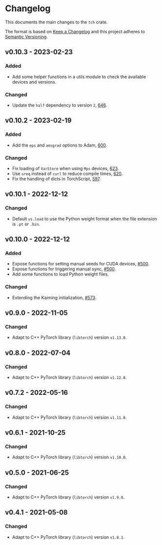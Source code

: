 # Changelog
This documents the main changes to the `tch` crate.

The format is based on [Keep a Changelog](https://keepachangelog.com/en/1.0.0/)
and this project adheres to [Semantic Versioning](https://semver.org/spec/v2.0.0.html).

## v0.10.3 - 2023-02-23
### Added
- Add some helper functions in a utils module to check the available devices and versions.
### Changed
- Update the `half` dependency to version `2`, [646](https://github.com/LaurentMazare/tch-rs/pull/646).

## v0.10.2 - 2023-02-19
### Added
- Add the `eps` and `amsgrad` options to Adam, [600](https://github.com/LaurentMazare/tch-rs/pull/600).
### Changed
- Fix loading of `VarStore` when using `Mps` devices, [623](https://github.com/LaurentMazare/tch-rs/pull/623).
- Use `ureq` instead of `curl` to reduce compile times, [620](https://github.com/LaurentMazare/tch-rs/pull/620).
- Fix the handling of dicts in TorchScript, [597](https://github.com/LaurentMazare/tch-rs/issues/597).

## v0.10.1 - 2022-12-12
### Changed
- Default `vs.load` to use the Python weight format when the file extension is `.pt` or `.bin`.

## v0.10.0 - 2022-12-12
### Added
- Expose functions for setting manual seeds for CUDA devices, [#500](https://github.com/LaurentMazare/tch-rs/pull/500).
- Expose functions for triggering manual sync, [#500](https://github.com/LaurentMazare/tch-rs/pull/500).
- Add some functions to load Python weight files.

### Changed
- Extending the Kaiming initialization, [#573](https://github.com/LaurentMazare/tch-rs/pull/573).

## v0.9.0 - 2022-11-05
### Changed
- Adapt to C++ PyTorch library (`libtorch`) version `v1.13.0`.

## v0.8.0 - 2022-07-04
### Changed
- Adapt to C++ PyTorch library (`libtorch`) version `v1.12.0`.

## v0.7.2 - 2022-05-16
### Changed
- Adapt to C++ PyTorch library (`libtorch`) version `v1.11.0`.

## v0.6.1 - 2021-10-25
### Changed
- Adapt to C++ PyTorch library (`libtorch`) version `v1.10.0`.

## v0.5.0 - 2021-06-25
### Changed
- Adapt to C++ PyTorch library (`libtorch`) version `v1.9.0`.

## v0.4.1 - 2021-05-08
### Changed
- Adapt to C++ PyTorch library (`libtorch`) version `v1.8.1`.
